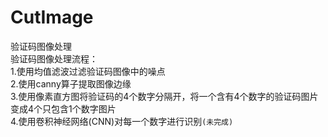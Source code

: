 # CutImage  
验证码图像处理  
验证码图像处理流程：  
1.使用均值滤波过滤验证码图像中的噪点  
2.使用canny算子提取图像边缘  
3.使用像素直方图将验证码的4个数字分隔开，将一个含有4个数字的验证码图片变成4个只包含1个数字图片  
4.使用卷积神经网络(CNN)对每一个数字进行识别`(未完成)`  
